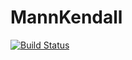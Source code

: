 # MannKendall

[![Build Status](https://travis-ci.com/mmhs013/MannKendall.jl.svg?branch=master)](https://travis-ci.com/mmhs013/MannKendall.jl)
